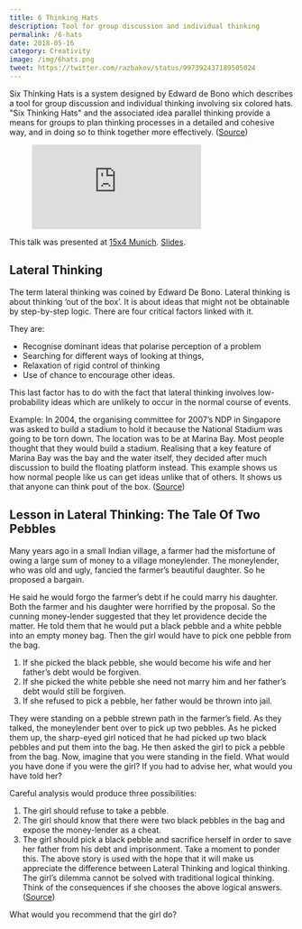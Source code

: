 ```yaml
---
title: 6 Thinking Hats
description: Tool for group discussion and individual thinking
permalink: /6-hats
date: 2018-05-16
category: Creativity
image: /img/6hats.png
tweet: https://twitter.com/razbakov/status/997392437189505024
---
```


Six Thinking Hats is a system designed by Edward de Bono which describes a tool for group discussion and individual thinking involving six colored hats. "Six Thinking Hats" and the associated idea parallel thinking provide a means for groups to plan thinking processes in a detailed and cohesive way, and in doing so to think together more effectively. ([Source](https://en.wikipedia.org/wiki/Six_Thinking_Hats))

<figure class="aspect-ratio">
  <iframe src="https://www.youtube.com/embed/0onFyJWIf6A" frameborder="0" allowfullscreen></iframe>
</figure>

This talk was presented at [15x4 Munich](https://munich.15x4.org/). [Slides](https://docs.google.com/presentation/d/e/2PACX-1vQbPSRydxLhZGhXvhiQQYjEEZl5TU0qk5P--urwMbjUpmFRjLzl6SffJDWvZkyBodj2MY-1ovbdiGWX/embed?start=false&loop=false&delayms=3000).

## Lateral Thinking

The term lateral thinking was coined by Edward De Bono. Lateral thinking is about thinking ‘out of the box’. It is about ideas that might not be obtainable by step-by-step logic. There are four critical factors linked with it.

They are:

- Recognise dominant ideas that polarise perception of a problem
- Searching for different ways of looking at things,
- Relaxation of rigid control of thinking
- Use of chance to encourage other ideas.

This last factor has to do with the fact that lateral thinking involves low-probability ideas which are unlikely to occur in the normal course of events.

Example: In 2004, the organising committee for 2007’s NDP in Singapore was asked to build a stadium to hold it because the National Stadium was going to be torn down. The location was to be at Marina Bay. Most people thought that they would build a stadium. Realising that a key feature of Marina Bay was the bay and the water itself, they decided after much discussion to build the floating platform instead. This example shows us how normal people like us can get ideas unlike that of others. It shows us that anyone can think pout of the box. ([Source](http://lateralthinking.weebly.com/index.html))

## Lesson in Lateral Thinking: The Tale Of Two Pebbles

Many years ago in a small Indian village, a farmer had the misfortune of owing a large sum of money to a village moneylender. The moneylender, who was old and ugly, fancied the farmer’s beautiful daughter. So he proposed a bargain.

He said he would forgo the farmer’s debt if he could marry his daughter. Both the farmer and his daughter were horrified by the proposal. So the cunning money-lender suggested that they let providence decide the matter. He told them that he would put a black pebble and a white pebble into an empty money bag. Then the girl would have to pick one pebble from the bag.

1. If she picked the black pebble, she would become his wife and her father’s debt would be forgiven.
2. If she picked the white pebble she need not marry him and her father’s debt would still be forgiven.
3. If she refused to pick a pebble, her father would be thrown into jail.

They were standing on a pebble strewn path in the farmer’s field. As they talked, the moneylender bent over to pick up two pebbles. As he picked them up, the sharp-eyed girl noticed that he had picked up two black pebbles and put them into the bag. He then asked the girl to pick a pebble from the bag.
Now, imagine that you were standing in the field. What would you have done if you were the girl? If you had to advise her, what would you have told her?

Careful analysis would produce three possibilities:

1. The girl should refuse to take a pebble.
2. The girl should know that there were two black pebbles in the bag and expose the money-lender as a cheat.
3. The girl should pick a black pebble and sacrifice herself in order to save her father from his debt and imprisonment.
   Take a moment to ponder this.
   The above story is used with the hope that it will make us appreciate the difference between Lateral Thinking and logical thinking.
   The girl’s dilemma cannot be solved with traditional logical thinking. Think of the consequences if she chooses the above logical answers. ([Source](https://academictips.org/blogs/the-tale-of-two-pebbles/))

What would you recommend that the girl do?
